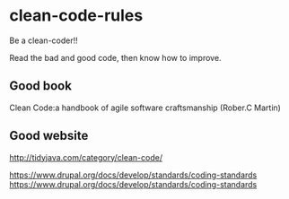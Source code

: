 # clean-code-rules
Be a clean-coder!!

Read the bad and good code, then know how to improve.

## Good book

Clean Code:a handbook of agile software craftsmanship (Rober.C Martin)

## Good website

http://tidyjava.com/category/clean-code/

https://www.drupal.org/docs/develop/standards/coding-standards
https://www.drupal.org/docs/develop/standards/coding-standards
